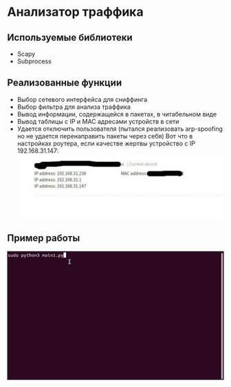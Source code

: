 # Анализатор траффика
## Используемые библиотеки
* Scapy
* Subprocess 
## Реализованные функции
* Выбор сетевого интерфейса для сниффинга
* Выбор фильтра для анализа траффика
* Вывод информации, содержащейся в пакетах, в читабельном виде
* Вывод таблицы с IP и MAC адресами устройств в сети
* Удается отключить пользователя (пытался реализовать arp-spoofing но не удается перенаправить пакеты через себя)
  Вот что в настройках роутера, если качестве жертвы устройство с IP 192.168.31.147:
  ![](gif/router_screen.jpg)
## Пример работы
![](gif/howitworks-1.gif)
